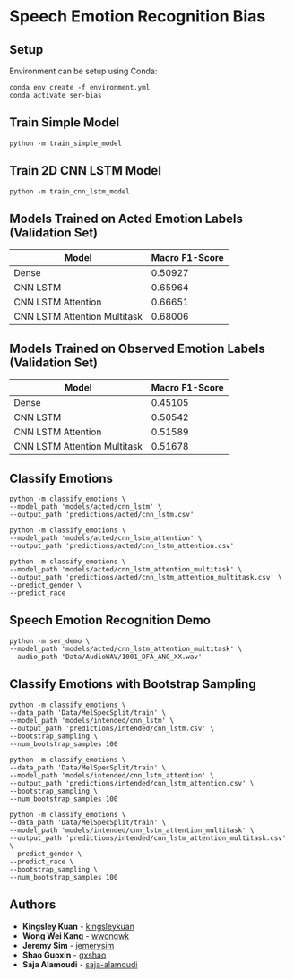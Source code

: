# Speech Emotion Recognition Bias

## Setup
Environment can be setup using Conda:
```
conda env create -f environment.yml
conda activate ser-bias
```

## Train Simple Model
```
python -m train_simple_model
```

## Train 2D CNN LSTM Model
```
python -m train_cnn_lstm_model
```

## Models Trained on Acted Emotion Labels (Validation Set)
| Model                        | Macro F1-Score |
|------------------------------|----------------|
| Dense                        | 0.50927        |
| CNN LSTM                     | 0.65964        |
| CNN LSTM Attention           | 0.66651        |
| CNN LSTM Attention Multitask | 0.68006        |

## Models Trained on Observed Emotion Labels (Validation Set)
| Model                        | Macro F1-Score |
|------------------------------|----------------|
| Dense                        | 0.45105        |
| CNN LSTM                     | 0.50542        |
| CNN LSTM Attention           | 0.51589        |
| CNN LSTM Attention Multitask | 0.51678        |

## Classify Emotions
```
python -m classify_emotions \
--model_path 'models/acted/cnn_lstm' \
--output_path 'predictions/acted/cnn_lstm.csv'
```

```
python -m classify_emotions \
--model_path 'models/acted/cnn_lstm_attention' \
--output_path 'predictions/acted/cnn_lstm_attention.csv'
```

```
python -m classify_emotions \
--model_path 'models/acted/cnn_lstm_attention_multitask' \
--output_path 'predictions/acted/cnn_lstm_attention_multitask.csv' \
--predict_gender \
--predict_race
```

## Speech Emotion Recognition Demo
```
python -m ser_demo \
--model_path 'models/acted/cnn_lstm_attention_multitask' \
--audio_path 'Data/AudioWAV/1001_DFA_ANG_XX.wav'
```

## Classify Emotions with Bootstrap Sampling
```
python -m classify_emotions \
--data_path 'Data/MelSpecSplit/train' \
--model_path 'models/intended/cnn_lstm' \
--output_path 'predictions/intended/cnn_lstm.csv' \
--bootstrap_sampling \
--num_bootstrap_samples 100
```

```
python -m classify_emotions \
--data_path 'Data/MelSpecSplit/train' \
--model_path 'models/intended/cnn_lstm_attention' \
--output_path 'predictions/intended/cnn_lstm_attention.csv' \
--bootstrap_sampling \
--num_bootstrap_samples 100
```

```
python -m classify_emotions \
--data_path 'Data/MelSpecSplit/train' \
--model_path 'models/intended/cnn_lstm_attention_multitask' \
--output_path 'predictions/intended/cnn_lstm_attention_multitask.csv' \
--predict_gender \
--predict_race \
--bootstrap_sampling \
--num_bootstrap_samples 100
```


## Authors

* **Kingsley Kuan** - [kingsleykuan](https://github.com/kingsleykuan)
* **Wong Wei Kang** - [wwongwk](https://github.com/wwongwk)
* **Jeremy Sim** - [jemerysim](https://github.com/jemerysim)
* **Shao Guoxin** - [gxshao](https://github.com/gxshao)
* **Saja Alamoudi** - [saja-alamoudi](https://github.com/saja-alamoudi)
